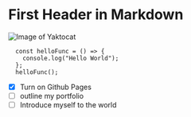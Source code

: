 # First Header in Markdown

![Image of Yaktocat](https://octodex.github.com/images/yaktocat.png)

```
  const helloFunc = () => {
    console.log("Hello World");
  };
  helloFunc();
```

- [x] Turn on Github Pages
- [ ] outline my portfolio
- [ ] Introduce myself to the world
